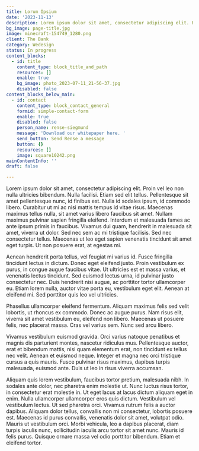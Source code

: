 ```yaml
---
title: Lorum Ipsium
date: '2023-11-13'
description: Lorem ipsum dolor sit amet, consectetur adipiscing elit. Proin vel leo non.
bg_image: page-title.jpg
image: minecraft-154749_1280.png
client: The Bank
category: Wedesign
status: In progress
content_blocks:
  - id: title
    content_type: block_title_and_path
    resources: []
    enable: true
    bg_image: photo_2023-07-11_21-56-37.jpg
    disabled: false
content_blocks_below_main:
  - id: contact
    content_type: block_contact_general
    formid: simple-contact-form
    enable: true
    disabled: false
    person_name: rense-siegmund
    message: 'Download our whitepaper here. '
    send_button: Send Rense a message
    button: {}
    resources: []
    image: square10242.png
mainContentInfo: ''
draft: false

---
```


Lorem ipsum dolor sit amet, consectetur adipiscing elit. Proin vel leo non nulla ultricies bibendum. Nulla facilisi. Etiam sed elit tellus. Pellentesque sit amet pellentesque nunc, id finibus est. Nulla id sodales ipsum, id commodo libero. Curabitur ut mi ac nisi mattis tempus id vitae risus. Maecenas maximus tellus nulla, sit amet varius libero faucibus sit amet. Nullam maximus pulvinar sapien fringilla eleifend. Interdum et malesuada fames ac ante ipsum primis in faucibus. Vivamus dui quam, hendrerit in malesuada sit amet, viverra ut dolor. Sed nec sem ac mi tristique facilisis. Sed nec consectetur tellus. Maecenas ut leo eget sapien venenatis tincidunt sit amet eget turpis. Ut non posuere erat, at egestas mi.

Aenean hendrerit porta tellus, vel feugiat mi varius id. Fusce fringilla tincidunt lectus in dictum. Donec eget eleifend justo. Proin vestibulum ex purus, in congue augue faucibus vitae. Ut ultricies est et massa varius, et venenatis lectus tincidunt. Sed euismod lectus urna, id pulvinar justo consectetur nec. Duis hendrerit nisi augue, ac porttitor tortor ullamcorper eu. Etiam lorem nulla, auctor vitae porta eu, vestibulum eget elit. Aenean at eleifend mi. Sed porttitor quis leo vel ultricies.

Phasellus ullamcorper eleifend fermentum. Aliquam maximus felis sed velit lobortis, ut rhoncus ex commodo. Donec ac augue purus. Nam risus elit, viverra sit amet vestibulum eu, eleifend non libero. Maecenas ut posuere felis, nec placerat massa. Cras vel varius sem. Nunc sed arcu libero.

Vivamus vestibulum euismod gravida. Orci varius natoque penatibus et magnis dis parturient montes, nascetur ridiculus mus. Pellentesque auctor, erat et bibendum mattis, nisi quam elementum erat, non tincidunt ex tellus nec velit. Aenean et euismod neque. Integer et magna nec orci tristique cursus a quis mauris. Fusce pulvinar risus maximus, dapibus turpis malesuada, euismod ante. Duis ut leo in risus viverra accumsan.

Aliquam quis lorem vestibulum, faucibus tortor pretium, malesuada nibh. In sodales ante dolor, nec pharetra enim molestie ut. Nunc luctus risus tortor, in consectetur erat molestie in. Ut eget lacus at lacus dictum aliquam eget in enim. Nulla ullamcorper ullamcorper eros quis dictum. Vestibulum vel vestibulum lectus. Ut sed pharetra orci. Vivamus rutrum felis a auctor dapibus. Aliquam dolor tellus, convallis non mi consectetur, lobortis posuere est. Maecenas id purus convallis, venenatis dolor sit amet, volutpat odio. Mauris ut vestibulum orci. Morbi vehicula, leo a dapibus placerat, diam turpis iaculis nunc, sollicitudin iaculis arcu tortor sit amet nunc. Mauris id felis purus. Quisque ornare massa vel odio porttitor bibendum. Etiam et eleifend tortor.



